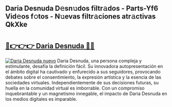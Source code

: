 ## Daria Desnuda D𝚎sn𝚞dos filtr𝚊dos - Parts-Yf6 Vid𝚎os f𝚘tos - N𝚞evas filtr𝚊ciones atr𝚊ctivas QkXke

# <h2><a href="http://mb6eap.tromn.icu/?c=Daria+Desnuda">🔗👉👉👉 Daria Desnuda 🔗🔗</a></h2>

[![Daria Desnuda nuevo](https://i.imgur.com/pEAQMta.gif)](http://mb6eap.tromn.icu/?c=Daria+Desnuda)
Daria Desnuda, una persona compleja y estimulante, desafía la definición fácil. Su innovadora autopresentación en el ámbito digital ha cautivado y enfurecido a sus seguidores, provocando debates sobre el consentimiento, la expresión artística y la esencia de las sociedades virtuales. Independientemente de sus decisiones futuras, su huella en la comunidad virtual es imborrable. Con un compromiso inquebrantable y un magnetismo innegable, el impacto de Daria Desnuda en los medios digitales es imparable.
